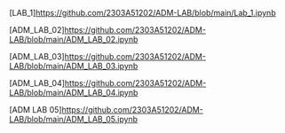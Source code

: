 [LAB_1]https://github.com/2303A51202/ADM-LAB/blob/main/Lab_1.ipynb

[ADM_LAB_02]https://github.com/2303A51202/ADM-LAB/blob/main/ADM_LAB_02.ipynb

[ADM_LAB_03]https://github.com/2303A51202/ADM-LAB/blob/main/ADM_LAB_03.ipynb

[ADM_LAB_04]https://github.com/2303A51202/ADM-LAB/blob/main/ADM_LAB_04.ipynb

[ADM LAB 05]https://github.com/2303A51202/ADM-LAB/blob/main/ADM_LAB_05.ipynb
